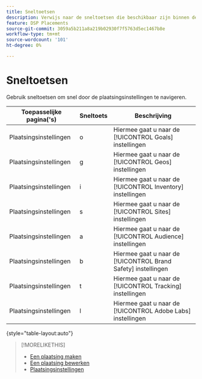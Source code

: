 ```yaml
---
title: Sneltoetsen
description: Verwijs naar de sneltoetsen die beschikbaar zijn binnen de plaatsingsinstellingen.
feature: DSP Placements
source-git-commit: 3059a5b211a8a219b02930f7f5763d5ec1467b8e
workflow-type: tm+mt
source-wordcount: '101'
ht-degree: 0%

---
```


# Sneltoetsen

Gebruik sneltoetsen om snel door de plaatsingsinstellingen te navigeren<!-- and to create ads and placements -->.

| Toepasselijke pagina(&#39;s) | Sneltoets | Beschrijving |
| ---------------| ----------- | ---------------------- |
| Plaatsingsinstellingen | o | Hiermee gaat u naar de [!UICONTROL Goals] instellingen |
| Plaatsingsinstellingen | g | Hiermee gaat u naar de [!UICONTROL Geos] instellingen |
| Plaatsingsinstellingen | i | Hiermee gaat u naar de [!UICONTROL Inventory] instellingen |
| Plaatsingsinstellingen | s | Hiermee gaat u naar de [!UICONTROL Sites] instellingen |
| Plaatsingsinstellingen | a | Hiermee gaat u naar de [!UICONTROL Audience] instellingen |
| Plaatsingsinstellingen | b | Hiermee gaat u naar de [!UICONTROL Brand Safety] instellingen |
| Plaatsingsinstellingen | t | Hiermee gaat u naar de [!UICONTROL Tracking] instellingen |
| Plaatsingsinstellingen | l | Hiermee gaat u naar de [!UICONTROL Adobe Labs] instellingen |

{style=&quot;table-layout:auto&quot;}

<!-- | Legacy placement settings | npv | Lets you create a new video placement | -->
<!-- | Legacy placement settings | npd | Lets you create a new display placement | -->
<!-- | Legacy placement settings | nav | Lets you create a new video ad | -->
<!-- | Legacy placement settings | nad | Lets you create a new display ad| -->

>[!MORELIKETHIS]
>
>* [Een plaatsing maken](/help/dsp/campaign-management/placements/placement-create.md)
>* [Een plaatsing bewerken](/help/dsp/campaign-management/placements/placement-edit.md)
>* [Plaatsingsinstellingen](/help/dsp/campaign-management/placements/placement-settings.md)

